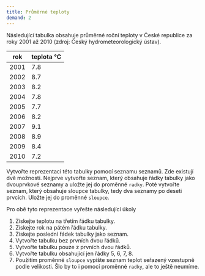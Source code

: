 ```yaml
---
title: Průměrné teploty
demand: 2
---
```


Následující tabulka obsahuje průměrné roční teploty v České republice za roky
2001 až 2010 (zdroj: Český hydrometeorologický ústav).

| rok  | teplota °C |
| ---- | ---------- |
| 2001 | 7.8        |
| 2002 | 8.7        |
| 2003 | 8.2        |
| 2004 | 7.8        |
| 2005 | 7.7        |
| 2006 | 8.2        |
| 2007 | 9.1        |
| 2008 | 8.9        |
| 2009 | 8.4        |
| 2010 | 7.2        |

Vytvořte reprezentaci této tabulky pomocí seznamu seznamů. Zde existují dvě možnosti. Nejprve vytvořte seznam, který obsahuje řádky tabulky jako dvouprvkové seznamy a uložte jej do proměnné `radky`. Poté vytvořte seznam, který obsahuje sloupce tabulky, tedy dva seznamy po deseti prvcích. Uložte jej do proměnné `sloupce`.

Pro obě tyto reprezentace vyřešte následující úkoly

1. Získejte teplotu na třetím řádku tabulky.
1. Získejte rok na pátém řádku tabulky.
1. Získejte poslední řádek tabulky jako seznam.
1. Vytvořte tabulku bez prvních dvou řádků.
1. Vytvořte tabulku pouze z prvních dvou řádků.
1. Vytvořte tabulku obsahující jen řádky 5, 6, 7, 8.
1. Použitím proměnné `sloupce` vypište seznam teplot seřazený vzestupně podle velikosti. Šlo by to i pomocí proměnné `radky`, ale to ještě neumíme.
